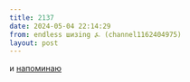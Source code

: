 ```yaml
---
title: 2137
date: 2024-05-04 22:14:29
from: endless шизing ⍼ (channel1162404975)
layout: post
---
```


и [напоминаю](https://t.me/boost?c=1162404975)
